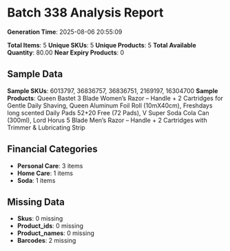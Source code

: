 # Batch 338 Analysis Report

**Generation Time**: 2025-08-06 20:55:09

**Total Items**: 5
**Unique SKUs**: 5
**Unique Products**: 5
**Total Available Quantity**: 80.00
**Near Expiry Products**: 0

## Sample Data
**Sample SKUs**: 6013797, 36836757, 36836751, 2169197, 16304700
**Sample Products**: Queen Bastet 3 Blade Women’s Razor – Handle + 2 Cartridges for Gentle Daily Shaving, Queen Aluminum Foil Roll (10mX40cm), Freshdays long scented Daily Pads 52+20 Free (72 Pads), V Super Soda Cola Can (300ml), Lord Horus 5 Blade Men’s Razor – Handle + 2 Cartridges with Trimmer & Lubricating Strip

## Financial Categories
- **Personal Care**: 3 items
- **Home Care**: 1 items
- **Soda**: 1 items

## Missing Data
- **Skus**: 0 missing
- **Product_ids**: 0 missing
- **Product_names**: 0 missing
- **Barcodes**: 2 missing
